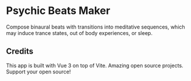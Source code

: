 # Psychic Beats Maker

Compose binaural beats with transitions into meditative sequences, which may induce trance states, out of body experiences, or sleep.

## Credits

This app is built with Vue 3 on top of Vite. Amazing open source projects. Support your open source!
